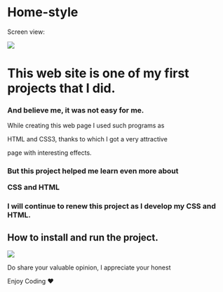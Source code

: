 # Home-style

Screen view:

![](wphs.gif)

<h1>This web site is one of my first projects that I did. </1>

<h3>And believe me, it was not easy for me.</h3>

While creating this web page I used such programs as </br> 

HTML and CSS3, thanks to which I got a very attractive </br>

page  with interesting effects. 

<h3> But this project helped me learn even more about </br> 

CSS and HTML </h3>

<h3> I will continue to renew this project as I develop my CSS and HTML. </h3>

<h2> How to install and run the project. </h2>

![](Homestyle.gif)

Do share your valuable opinion, I appreciate your honest </br>

Enjoy Coding ❤
